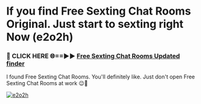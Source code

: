 # If you find Free Sexting Chat Rooms Original. Just start to sexting right Now (e2o2h)

<h3>🔴 CLICK HERE 🌐==►► <a href="https://tinyurl.com/mtbk5fxa" rel="nofollow">Free Sexting Chat Rooms Updated finder</a></h3>

I found Free Sexting Chat Rooms. You'll definitely like. Just don't open Free Sexting Chat Rooms at work 😉💬

[![e2o2h](https://i.imgur.com/Q8WKrnY.jpeg)](https://tinyurl.com/mtbk5fxa)
